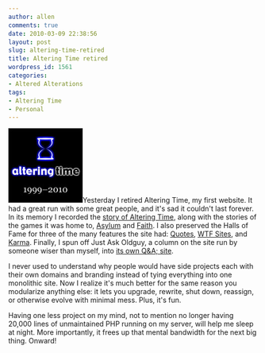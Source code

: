 ```yaml
---
author: allen
comments: true
date: 2010-03-09 22:38:56
layout: post
slug: altering-time-retired
title: Altering Time retired
wordpress_id: 1561
categories:
- Altered Alterations
tags:
- Altering Time
- Personal
---
```


![](/images/wp-uploads/2010/03/altering-time-dates1.jpg)Yesterday I retired Altering Time, my first website. It had a great run with some great people, and it's sad it couldn't last forever. In its memory I recorded the [story of Altering Time](http://www.antipode.ca/altering-time/), along with the stories of the games it was home to, [Asylum](http://www.antipode.ca/political-asylum/) and [Faith](http://www.antipode.ca/engineering-faith/). I also preserved the Halls of Fame for three of the many features the site had: [Quotes](http://www.antipode.ca/visitors-quotes/), [WTF Sites](http://www.antipode.ca/wtf-sites/), and [Karma](http://www.antipode.ca/altering-time-karma/). Finally, I spun off Just Ask Oldguy, a column on the site run by someone wiser than myself, into [its own Q&A; site](http://www.justaskoldguy.com/).

I never used to understand why people would have side projects each with their own domains and branding instead of tying everything into one monolithic site. Now I realize it's much better for the same reason you modularize anything else: it lets you upgrade, rewrite, shut down, reassign, or otherwise evolve with minimal mess. Plus, it's fun.

Having one less project on my mind, not to mention no longer having 20,000 lines of unmaintained PHP running on my server, will help me sleep at night. More importantly, it frees up that mental bandwidth for the next big thing. Onward!
